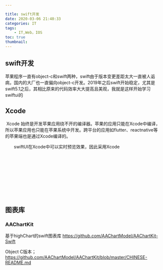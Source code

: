 ```yaml
---

title: swift开发
date: 2020-03-06 21:40:33
categories: IT
tags:
    - IT,Web，IOS
toc: true
thumbnail: 
---
```


## swift开发

​    苹果程序一直有object-c和swift两种，swift由于版本变更差距太大一直被人诟病，国内的大厂也一直偏向object-c开发。2019年之后swift开始稳定，尤其是swift5.1之后，其相比原来的代码效率大大提高且美观，我就是这样开始学习swiftui的

<!--more-->

## Xcode

​      Xcode 始终是开发苹果应用绕不开的编译器。苹果的应用只能在Xcode中编译，所以苹果应用也只能在苹果系统中开发。跨平台的应用如flutter、reactnative等的苹果端也是通过Xcode编译的。

　　swiftUI在Xcode中可以实时预览效果，因此采用Xcode

## 

　

## 

　　

## 

　　

## 



## 图表库

### AAChartKit

基于highChart的swift图表库 https://github.com/AAChartModel/AAChartKit-Swift

Object C版本；https://github.com/AAChartModel/AAChartKit/blob/master/CHINESE-README.md
